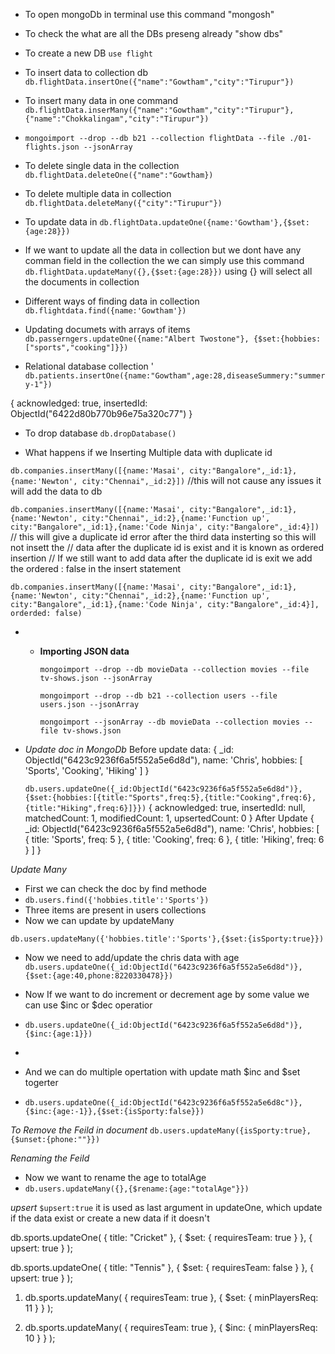 - To open mongoDb in terminal use this command "mongosh"
- To check the what are all the DBs preseng already "show dbs"
- To create a new DB `use flight`
- To insert data to collection db `db.flightData.insertOne({"name":"Gowtham","city":"Tirupur"})`
  
- To insert many data in one command `db.flightData.inserMany({"name":"Gowtham","city":"Tirupur"},{"name":"Chokkalingam","city":"Tirupur"})`
- `mongoimport --drop --db b21 --collection flightData --file ./01-flights.json --jsonArray`

- To delete single data in the collection `db.flightData.deleteOne({"name":"Gowtham})`
- To delete multiple data in collection `db.flightData.deleteMany({"city":"Tirupur"})`

- To update data in `db.flightData.updateOne({name:'Gowtham'},{$set:{age:28}})`
- If we want to update all the data in collection but we dont have any comman field in the collection the we can simply use this command `db.flightData.updateMany({},{$set:{age:28}})` using {} will select all the documents in collection

- Different ways of finding data in collection `db.flightdata.find({name:'Gowtham'})`

- Updating documets with arrays of items `db.passerngers.updateOne({name:"Albert Twostone"}, {$set:{hobbies:["sports","cooking"]}})`

- Relational database collection '
  `db.patients.insertOne({name:"Gowtham",age:28,diseaseSummery:"summery-1"})`

{
acknowledged: true,
insertedId: ObjectId("6422d80b770b96e75a320c77")
}

- To drop database `db.dropDatabase()`

- What happens if we Inserting Multiple data with duplicate id

`db.companies.insertMany([{name:'Masai', city:"Bangalore",_id:1},{name:'Newton', city:"Chennai",_id:2}])`
//this will not cause any issues it will add the data to db

`db.companies.insertMany([{name:'Masai', city:"Bangalore",_id:1},{name:'Newton', city:"Chennai",_id:2},{name:'Function up', city:"Bangalore",_id:1},{name:'Code Ninja', city:"Bangalore",_id:4}])`
// this will give a duplicate id error after the third data insterting so this will not insett the
// data after the duplicate id is exist and it is known as ordered insertion
// If we still want to add data after the duplicate id is exit we add the ordered : false in the insert statement

`db.companies.insertMany([{name:'Masai', city:"Bangalore",_id:1},{name:'Newton', city:"Chennai",_id:2},{name:'Function up', city:"Bangalore",_id:1},{name:'Code Ninja', city:"Bangalore",_id:4}], orderded: false)`

- - **Importing JSON data**

    `mongoimport --drop --db movieData --collection movies --file tv-shows.json --jsonArray`

    `mongoimport --drop --db b21 --collection users --file users.json --jsonArray`

    `mongoimport --jsonArray --db movieData --collection movies --file tv-shows.json`

- _Update doc in MongoDb_
  Before update
  data: {
  _id: ObjectId("6423c9236f6a5f552a5e6d8d"),
  name: 'Chris',
  hobbies: [ 'Sports', 'Cooking', 'Hiking' ]
  }

  `db.users.updateOne({_id:ObjectId("6423c9236f6a5f552a5e6d8d")},{$set:{hobbies:[{title:"Sports",freq:5},{title:"Cooking",freq:6},{title:"Hiking",freq:6}]}})`
  {
  acknowledged: true,
  insertedId: null,
  matchedCount: 1,
  modifiedCount: 1,
  upsertedCount: 0
  }
  After Update
  {
  \_id: ObjectId("6423c9236f6a5f552a5e6d8d"),
  name: 'Chris',
  hobbies: [
  { title: 'Sports', freq: 5 },
  { title: 'Cooking', freq: 6 },
  { title: 'Hiking', freq: 6 }
  ]
  }


*Update Many*
- First we can check the doc by find methode 
- `db.users.find({'hobbies.title':'Sports'})`
- Three items are present in users collections
- Now we can update by updateMany

`db.users.updateMany({'hobbies.title':'Sports'},{$set:{isSporty:true}})`

- Now we need to add/update the chris data with age
`db.users.updateOne({_id:ObjectId("6423c9236f6a5f552a5e6d8d")},{$set:{age:40,phone:8220330478}})`

- Now If we want to do increment or decrement age by some value we can use $inc or $dec operatior
- `db.users.updateOne({_id:ObjectId("6423c9236f6a5f552a5e6d8d")},{$inc:{age:1}})`
- 
- And we can do multiple opertation with update math $inc and $set togerter
- `db.users.updateOne({_id:ObjectId("6423c9236f6a5f552a5e6d8c")},{$inc:{age:-1}},{$set:{isSporty:false}})`

*To Remove the Feild in document*
`db.users.updateMany({isSporty:true},{$unset:{phone:""}})`


*Renaming the Feild*

- Now we want to rename the age to totalAge
- `db.users.updateMany({},{$rename:{age:"totalAge"}})`



*upsert* `$upsert:true` it is used as last argument in updateOne, which update if the data exist or create a new data if it doesn't

db.sports.updateOne(   { title: "Cricket" },   { $set: { requiresTeam: true } },   { upsert: true } );

db.sports.updateOne(   { title: "Tennis" },   { $set: { requiresTeam: false } },   { upsert: true } );


1) db.sports.updateMany(   { requiresTeam: true },   { $set: { minPlayersReq: 11 } } );

2) db.sports.updateMany(   { requiresTeam: true },   { $inc: { minPlayersReq: 10 } } );

